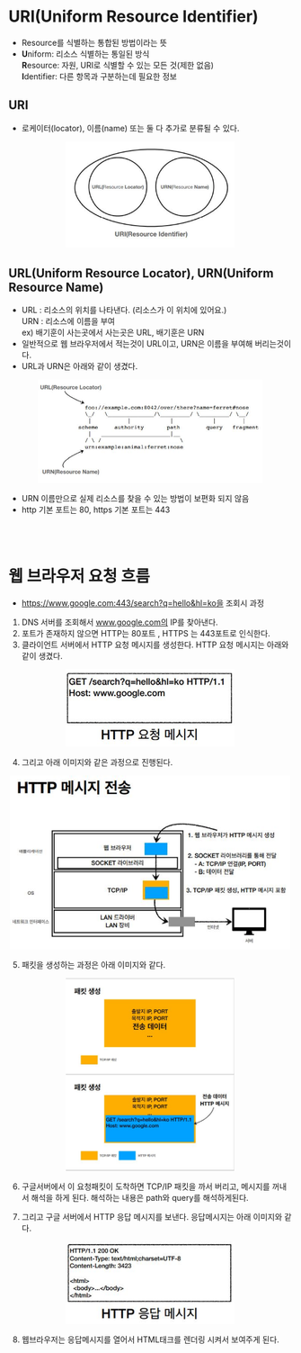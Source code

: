 # URI(Uniform Resource Identifier)
 - Resource를 식별하는 통합된 방법이라는 뜻
 - <b>U</b>niform: 리소스 식별하는 통일된 방식  
 <b>R</b>esource: 자원, URI로 식별할 수 있는 모든 것(제한 없음)  
 <b>I</b>dentifier: 다른 항목과 구분하는데 필요한 정보

## URI
 - 로케이터(locator), 이름(name) 또는 둘 다 추가로 분류될 수 있다.

<p align="center">
    <img width="300" src="./image/URI.JPG" />
</p>

## URL(Uniform Resource Locator), URN(Uniform Resource Name)
 - URL : 리소스의 위치를 나타낸다. (리소스가 이 위치에 있어요.)  
 URN : 리소스에 이름을 부여  
 ex) 배기훈이 사는곳에서 사는곳은 URL, 배기훈은 URN
 - 일반적으로 웹 브라우저에서 적는것이 URL이고, URN은 이름을 부여해 버리는것이다.
 - URL과 URN은 아래와 같이 생겼다.
 <p align="center">
    <img width="400" src="./image/URL_URN.JPG" />
</p>

 - URN 이름만으로 실제 리소스를 찾을 수 있는 방법이 보편화 되지 않음
 - http 기본 포트는 80, https 기본 포트는 443

<br/>
<br/>

# 웹 브라우저 요청 흐름
 - https://www.google.com:443/search?q=hello&hl=ko을 조회시 과정
 1. DNS 서버를 조회해서 www.google.com의 IP를 찾아낸다. 
 2. 포트가 존재하지 않으면 HTTP는 80포트 , HTTPS 는 443포트로 인식한다.
 3. 클라이언트 서버에서 HTTP 요청 메시지를 생성한다. HTTP 요청 메시지는 아래와 같이 생겼다.
 <p align="center">
    <img width="300" src="./image/HTTP요청메시지.JPG" />
</p>

 4. 그리고 아래 이미지와 같은 과정으로 진행된다. 
<p align="center">
    <img width="500" src="./image/HTTP메시지전송.JPG" />
</p>

5. 패킷을 생성하는 과정은 아래 이미지와 같다. 
<p align="center">
    <img width="300" src="./image/패킷생성.JPG" />
</p>

6. 구글서버에서 이 요청패킷이 도착하면 TCP/IP 패킷을 까서 버리고, 메시지를 꺼내서 해석을 하게 된다. 해석하는 내용은 path와 query를 해석하게된다.

7. 그리고 구글 서버에서 HTTP 응답 메시지를 보낸다. 응답메시지는 아래 이미지와 같다.  

<p align="center">
    <img width="300" src="./image/HTTP응답메시지.JPG" />
</p>

8. 웹브라우저는 응답메시지를 열어서 HTML태크를 렌더링 시켜서 보여주게 된다.
